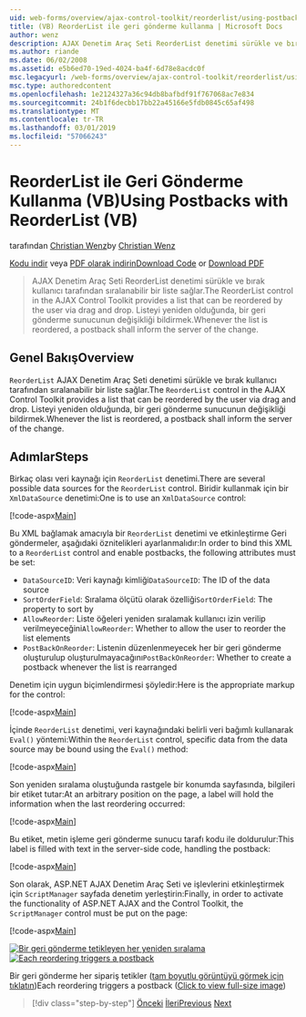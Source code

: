 ```yaml
---
uid: web-forms/overview/ajax-control-toolkit/reorderlist/using-postbacks-with-reorderlist-vb
title: (VB) ReorderList ile geri gönderme kullanma | Microsoft Docs
author: wenz
description: AJAX Denetim Araç Seti ReorderList denetimi sürükle ve bırak kullanıcı tarafından sıralanabilir bir liste sağlar. Listeyi yeniden her bir SAS...
ms.author: riande
ms.date: 06/02/2008
ms.assetid: e5b6ed70-19ed-4024-ba4f-6d78e8acdc0f
msc.legacyurl: /web-forms/overview/ajax-control-toolkit/reorderlist/using-postbacks-with-reorderlist-vb
msc.type: authoredcontent
ms.openlocfilehash: 1e2124327a36c94db8bafbdf91f767068ac7e834
ms.sourcegitcommit: 24b1f6decbb17bb22a45166e5fdb0845c65af498
ms.translationtype: MT
ms.contentlocale: tr-TR
ms.lasthandoff: 03/01/2019
ms.locfileid: "57066243"
---
```

<a name="using-postbacks-with-reorderlist-vb"></a><span data-ttu-id="f71b2-104">ReorderList ile Geri Gönderme Kullanma (VB)</span><span class="sxs-lookup"><span data-stu-id="f71b2-104">Using Postbacks with ReorderList (VB)</span></span>
====================
<span data-ttu-id="f71b2-105">tarafından [Christian Wenz](https://github.com/wenz)</span><span class="sxs-lookup"><span data-stu-id="f71b2-105">by [Christian Wenz](https://github.com/wenz)</span></span>

<span data-ttu-id="f71b2-106">[Kodu indir](http://download.microsoft.com/download/9/3/f/93f8daea-bebd-4821-833b-95205389c7d0/ReorderList4.vb.zip) veya [PDF olarak indirin](http://download.microsoft.com/download/2/d/c/2dc10e34-6983-41d4-9c08-f78f5387d32b/reorderlist4VB.pdf)</span><span class="sxs-lookup"><span data-stu-id="f71b2-106">[Download Code](http://download.microsoft.com/download/9/3/f/93f8daea-bebd-4821-833b-95205389c7d0/ReorderList4.vb.zip) or [Download PDF](http://download.microsoft.com/download/2/d/c/2dc10e34-6983-41d4-9c08-f78f5387d32b/reorderlist4VB.pdf)</span></span>

> <span data-ttu-id="f71b2-107">AJAX Denetim Araç Seti ReorderList denetimi sürükle ve bırak kullanıcı tarafından sıralanabilir bir liste sağlar.</span><span class="sxs-lookup"><span data-stu-id="f71b2-107">The ReorderList control in the AJAX Control Toolkit provides a list that can be reordered by the user via drag and drop.</span></span> <span data-ttu-id="f71b2-108">Listeyi yeniden olduğunda, bir geri gönderme sunucunun değişikliği bildirmek.</span><span class="sxs-lookup"><span data-stu-id="f71b2-108">Whenever the list is reordered, a postback shall inform the server of the change.</span></span>


## <a name="overview"></a><span data-ttu-id="f71b2-109">Genel Bakış</span><span class="sxs-lookup"><span data-stu-id="f71b2-109">Overview</span></span>

<span data-ttu-id="f71b2-110">`ReorderList` AJAX Denetim Araç Seti denetimi sürükle ve bırak kullanıcı tarafından sıralanabilir bir liste sağlar.</span><span class="sxs-lookup"><span data-stu-id="f71b2-110">The `ReorderList` control in the AJAX Control Toolkit provides a list that can be reordered by the user via drag and drop.</span></span> <span data-ttu-id="f71b2-111">Listeyi yeniden olduğunda, bir geri gönderme sunucunun değişikliği bildirmek.</span><span class="sxs-lookup"><span data-stu-id="f71b2-111">Whenever the list is reordered, a postback shall inform the server of the change.</span></span>

## <a name="steps"></a><span data-ttu-id="f71b2-112">Adımlar</span><span class="sxs-lookup"><span data-stu-id="f71b2-112">Steps</span></span>

<span data-ttu-id="f71b2-113">Birkaç olası veri kaynağı için `ReorderList` denetimi.</span><span class="sxs-lookup"><span data-stu-id="f71b2-113">There are several possible data sources for the `ReorderList` control.</span></span> <span data-ttu-id="f71b2-114">Biridir kullanmak için bir `XmlDataSource` denetimi:</span><span class="sxs-lookup"><span data-stu-id="f71b2-114">One is to use an `XmlDataSource` control:</span></span>

[!code-aspx[Main](using-postbacks-with-reorderlist-vb/samples/sample1.aspx)]

<span data-ttu-id="f71b2-115">Bu XML bağlamak amacıyla bir `ReorderList` denetimi ve etkinleştirme Geri göndermeler, aşağıdaki öznitelikleri ayarlanmalıdır:</span><span class="sxs-lookup"><span data-stu-id="f71b2-115">In order to bind this XML to a `ReorderList` control and enable postbacks, the following attributes must be set:</span></span>

- <span data-ttu-id="f71b2-116">`DataSourceID`: Veri kaynağı kimliği</span><span class="sxs-lookup"><span data-stu-id="f71b2-116">`DataSourceID`: The ID of the data source</span></span>
- <span data-ttu-id="f71b2-117">`SortOrderField`: Sıralama ölçütü olarak özelliği</span><span class="sxs-lookup"><span data-stu-id="f71b2-117">`SortOrderField`: The property to sort by</span></span>
- <span data-ttu-id="f71b2-118">`AllowReorder`: Liste öğeleri yeniden sıralamak kullanıcı izin verilip verilmeyeceğini</span><span class="sxs-lookup"><span data-stu-id="f71b2-118">`AllowReorder`: Whether to allow the user to reorder the list elements</span></span>
- <span data-ttu-id="f71b2-119">`PostBackOnReorder`: Listenin düzenlenmeyecek her bir geri gönderme oluşturulup oluşturulmayacağını</span><span class="sxs-lookup"><span data-stu-id="f71b2-119">`PostBackOnReorder`: Whether to create a postback whenever the list is rearranged</span></span>

<span data-ttu-id="f71b2-120">Denetim için uygun biçimlendirmesi şöyledir:</span><span class="sxs-lookup"><span data-stu-id="f71b2-120">Here is the appropriate markup for the control:</span></span>

[!code-aspx[Main](using-postbacks-with-reorderlist-vb/samples/sample2.aspx)]

<span data-ttu-id="f71b2-121">İçinde `ReorderList` denetimi, veri kaynağındaki belirli veri bağımlı kullanarak `Eval()` yöntemi:</span><span class="sxs-lookup"><span data-stu-id="f71b2-121">Within the `ReorderList` control, specific data from the data source may be bound using the `Eval()` method:</span></span>

[!code-aspx[Main](using-postbacks-with-reorderlist-vb/samples/sample3.aspx)]

<span data-ttu-id="f71b2-122">Son yeniden sıralama oluştuğunda rastgele bir konumda sayfasında, bilgileri bir etiket tutar:</span><span class="sxs-lookup"><span data-stu-id="f71b2-122">At an arbitrary position on the page, a label will hold the information when the last reordering occurred:</span></span>

[!code-aspx[Main](using-postbacks-with-reorderlist-vb/samples/sample4.aspx)]

<span data-ttu-id="f71b2-123">Bu etiket, metin işleme geri gönderme sunucu tarafı kodu ile doldurulur:</span><span class="sxs-lookup"><span data-stu-id="f71b2-123">This label is filled with text in the server-side code, handling the postback:</span></span>

[!code-aspx[Main](using-postbacks-with-reorderlist-vb/samples/sample5.aspx)]

<span data-ttu-id="f71b2-124">Son olarak, ASP.NET AJAX Denetim Araç Seti ve işlevlerini etkinleştirmek için `ScriptManager` sayfada denetim yerleştirin:</span><span class="sxs-lookup"><span data-stu-id="f71b2-124">Finally, in order to activate the functionality of ASP.NET AJAX and the Control Toolkit, the `ScriptManager` control must be put on the page:</span></span>

[!code-aspx[Main](using-postbacks-with-reorderlist-vb/samples/sample6.aspx)]


<span data-ttu-id="f71b2-125">[![Bir geri gönderme tetikleyen her yeniden sıralama](using-postbacks-with-reorderlist-vb/_static/image2.png)](using-postbacks-with-reorderlist-vb/_static/image1.png)</span><span class="sxs-lookup"><span data-stu-id="f71b2-125">[![Each reordering triggers a postback](using-postbacks-with-reorderlist-vb/_static/image2.png)](using-postbacks-with-reorderlist-vb/_static/image1.png)</span></span>

<span data-ttu-id="f71b2-126">Bir geri gönderme her sipariş tetikler ([tam boyutlu görüntüyü görmek için tıklatın](using-postbacks-with-reorderlist-vb/_static/image3.png))</span><span class="sxs-lookup"><span data-stu-id="f71b2-126">Each reordering triggers a postback ([Click to view full-size image](using-postbacks-with-reorderlist-vb/_static/image3.png))</span></span>

> [!div class="step-by-step"]
> <span data-ttu-id="f71b2-127">[Önceki](drag-and-drop-via-reorderlist-cs.md)
> [İleri](drag-and-drop-via-reorderlist-vb.md)</span><span class="sxs-lookup"><span data-stu-id="f71b2-127">[Previous](drag-and-drop-via-reorderlist-cs.md)
[Next](drag-and-drop-via-reorderlist-vb.md)</span></span>
